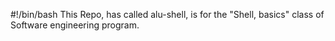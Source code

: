 #!/bin/bash
This Repo, has called alu-shell, is for the "Shell, basics" class of Software engineering program. 
